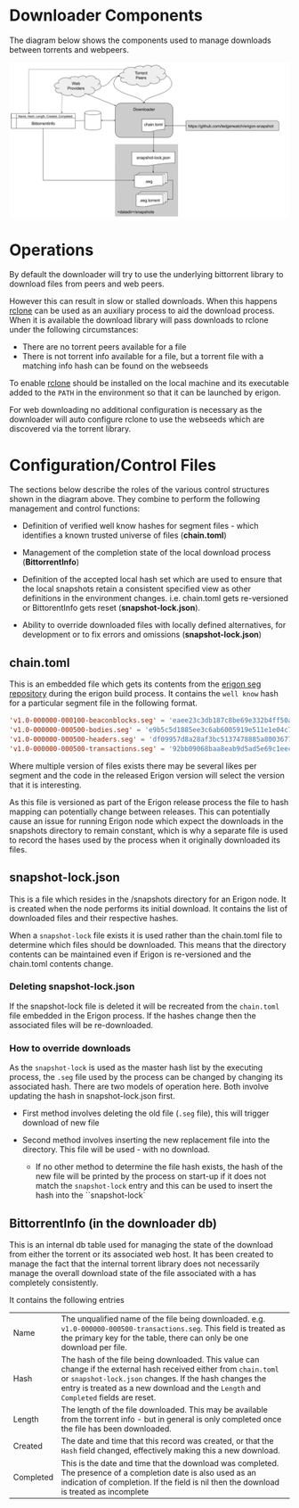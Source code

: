 # Downloader Components

The diagram below shows the components used to manage downloads between torrents and webpeers.

![components](components.png)

# Operations

By default the downloader will try to use the underlying bittorrent library to download files from peers and web peers.  

However this can result in slow or stalled downloads.  When this happens [rclone](https://rclone.org/) can be used as an auxiliary process to aid the download process.  When it is available the download library will pass downloads to rclone under the following circumstances:

* There are no torrent peers available for a file
* There is not torrent info available for a file, but a torrent file with a matching info hash can be found on the webseeds

To enable [rclone](https://rclone.org/) should be installed on the local machine and its executable added to the `PATH` in the environment so that it can be launched by erigon.

For web downloading no additional configuration is necessary as the downloader will auto configure rclone to use the webseeds which are discovered via the torrent library.

# Configuration/Control Files

The sections below describe the roles of the various control structures shown in the diagram above.  They combine to perform the following management and control functions:

* Definition of verified well know hashes for segment files - which identifies a known trusted universe of files (**chain.toml**)

* Management of the completion state of the local download process (**BittorrentInfo**)

* Definition of the accepted local hash set which are used to ensure that the local snapshots retain a consistent specified view as other definitions in the environment changes.  i.e. chain.toml gets re-versioned or BittorentInfo gets reset (**snapshot-lock.json**).

* Ability to override downloaded files with locally defined alternatives, for development or to fix errors and omissions (**snapshot-lock.json**)

## chain.toml

This is an embedded file which gets its contents from the [erigon seg repository](https://github.com/erigontech/erigon-snapshot) during the erigon build process. It contains 
the `well know` hash for a particular segment file in the following format. 

```toml
'v1.0-000000-000100-beaconblocks.seg' = 'eaee23c3db187c8be69e332b4ff50aa73380d0ef'
'v1.0-000000-000500-bodies.seg' = 'e9b5c5d1885ee3c6ab6005919e511e1e04c7e34e'
'v1.0-000000-000500-headers.seg' = 'df09957d8a28af3bc5137478885a8003677ca878'
'v1.0-000000-000500-transactions.seg' = '92bb09068baa8eab9d5ad5e69c1eecd404a82258'
```

Where multiple version of files exists there may be several likes per segment and the code in the released Erigon version will select the version that it is interesting.

As this file is versioned as part of the Erigon release process the file to hash mapping can potentially change between releases.  This can potentially cause an issue for running Erigon node which expect the downloads in the snapshots directory to remain constant, which is why a separate file is used to record the hases used by the process when it originally downloaded its files.

## snapshot-lock.json

This is a file which resides in the <data-dir>/snapshots directory for an Erigon node.  It is created when the node performs its initial download.  It contains the list of downloaded files and their respective hashes.

When a `snapshot-lock` file exists it is used rather than the chain.toml file to determine which files should be downloaded.  This means that the directory contents can be maintained even if Erigon is re-versioned and the chain.toml contents change.

### Deleting snapshot-lock.json

If the snapshot-lock file is deleted it will be recreated from the `chain.toml` file embedded in the Erigon process.  If the hashes change then the associated files will be re-downloaded.

### How to override downloads

As the `snapshot-lock` is used as the master hash list by the executing process, the `.seg` file used by the process can be changed by changing its associated hash.  There are two models of operation here. Both involve updating the hash in snapshot-lock.json first. 

* First method involves deleting the old file (`.seg` file), this will trigger download of new file

* Second method involves inserting the new replacement file into the directory. This file will be used - with no download.
    * If no other method to determine the file hash exists, the hash of the new file will be printed by the process on start-up if it does not match the `snapshot-lock` entry and this can be used to insert the hash into the ``snapshot-lock`

## BittorrentInfo (in the downloader db)

This is an internal db table used for managing the state of the download from either the torrent or its associated web host.  It has been created to manage the fact that the internal torrent library does not necessarily manage the overall download state of the file associated with a has completely consistently.

It contains the following entries

||                                                                                                                                                                                                                                                                      |
|----|----------------------------------------------------------------------------------------------------------------------------------------------------------------------------------------------------------------------------------------------------------------------|
| Name | The unqualified name of the file being downloaded.  e.g. `v1.0-000000-000500-transactions.seg`.  This field is treated as the primary key for the table, there can only be one download per file.                                                                    |
| Hash | The hash of the file being downloaded.  This value can change if the external hash received either from `chain.toml` or `snapshot-lock.json` changes.  If the hash changes the entry is treated as a new download and the `Length` and `Completed` fields are reset. 
| Length | The length of the file downloaded.  This may be available from the torrent info - but in general is only completed once the file has been downloaded.                                                                                                                |
| Created | The date and time that this record was created, or that the `Hash` field changed, effectively making this a new download.                                                                                                                                            |
| Completed | This is the date and time that the download was completed.  The presence of a completion date is also used as an indication of completion.  If the field is nil then the download is treated as incomplete                                                           |

